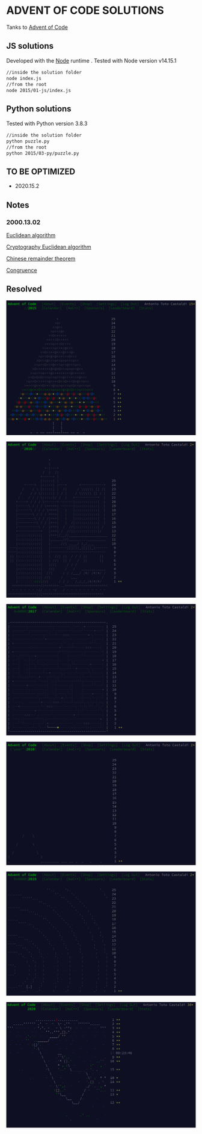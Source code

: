 ADVENT OF CODE SOLUTIONS
========================

Tanks to [Advent of Code](https://adventofcode.com/)

## JS solutions

Developed with the [Node](https://nodejs.org/en/) runtime . Tested with Node version v14.15.1

```console
//inside the solution folder
node index.js
//from the root
node 2015/01-js/index.js
```

## Python solutions

Tested with Python version 3.8.3

```console
//inside the solution folder
python puzzle.py
//from the root
python 2015/03-py/puzzle.py
```

## TO BE OPTIMIZED

- 2020.15.2

## Notes

### 2000.13.02

[Euclidean algorithm](https://en.wikipedia.org/wiki/Euclidean_algorithm)

[Cryptography Euclidean algorithm](https://www.khanacademy.org/computing/computer-science/cryptography/modarithmetic/a/the-euclidean-algorithm)

[Chinese remainder theorem](https://en.wikipedia.org/wiki/Chinese_remainder_theorem)

[Congruence](https://en.wikipedia.org/wiki/Modular_arithmetic#Congruence)

## Resolved

![2015 Calendar](./2015.08.1-calendar.png?&raw=true "2015 Calendar")

![2016 Calendar](./2016.01.2-calendar.png?&raw=true "2016 Calendar")

![2017 Calendar](./2017.01-calendar.png?&raw=true "2017 Calendar")

![2018 Calendar](./2018.01-calendar.png?&raw=true "2018 Calendar")

![2019 Calendar](./2019.01-calendar.png?&raw=true "2019 Calendar")

![2020 Calendar](./2020.16.2-calendar.png?&raw=true "2020 Calendar")
